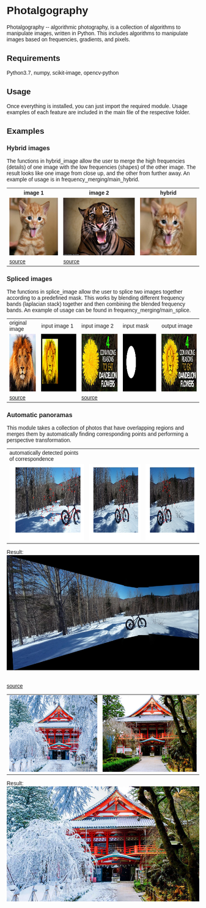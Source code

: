 <head>
<meta http-equiv="content-type" content="text/html; charset=UTF-8">
</head>
<body style='margin:0 5% 0 5%; padding:5%; font-family:Trebuchet MS, Helvetica, sans-serif'>
  <h1>Photalgography</h1>
  Photalgography -- algorithmic photography, is a collection of algorithms to manipulate images, written in Python. This includes algorithms to manipulate images based on frequencies, gradients, and pixels.

  <h2>Requirements</h2>
Python3.7, numpy, scikit-image, opencv-python

  <h2>Usage</h2>
  Once everything is installed, you can just import the required module. Usage examples of each feature are included in the main file of the respective folder.

  <h2>Examples</h2>

  <h3> Hybrid images </h3>
  The functions in hybrid_image allow the user to merge the high frequencies (details) of one image with the low frequencies (shapes) of the other image. The result looks like one image from close up, and the other from further away. An example of usage is in frequency_merging/main_hybrid.
<table>
  <tr>
    <th class="tg-s268">image 1</td>
    <th class="tg-s268">image 2</td>
    <th class="tg-s268">hybrid</td>
  </tr>
    <tr>
    <td class="tg-s268">
      <a href="./example_images/frequency/kitten.jpg">
      <img src="./example_images/frequency/kitten.jpg" height="150"> 
      </a>
    </td>
    <td class="tg-s268">
      <a href="./example_images/frequency/tiger2.jpg">
      <img src="./example_images/frequency/tiger2.jpg" height="150"> 
      </a>
    </td>
    <td class="tg-s268">
      <a href="./example_images/frequency/tiggen_color_final.jpg">
      <img src="./example_images/frequency/tiggen_color_final.jpg" height="150"> 
      </a>
    </td>
  </tr>
  <tr>
    <td class="tg-s268"><a href=" http://images4.fanpop.com/image/photos/22100000/My-realy-hot-kitten-tiger-kittens-22123050-600-600.jpg ">source</a></td>
    <td class="tg-s268"><a href=" https://i.dailymail.co.uk/i/pix/2012/12/20/article-0-1697C38D000005DC-517_964x642.jpg ">source</a></td>
  </tr>
</table>

  <h3> Spliced images </h3>
  The functions in splice_image allow the user to splice two images together according to a predefined mask. This works by blending different frequency bands (laplacian stack) together and then combining the blended frequency bands. An example of usage can be found in frequency_merging/main_splice.
<table>
  <tr>
    <td>original image</td>
    <td>input image 1</td>
    <td>input image 2</td>
    <td>input mask</td>
    <td>output image</td>
  <tr>
    <td class="tg-s268">
      <a href="./example_images/frequency/lion.jpg">
      <img src="./example_images/frequency/lion.jpg" height="150"> 
      </a>
    </td>
    <td class="tg-s268">
      <a href="./example_images/frequency/lion_adjusted.jpg">
      <img src="./example_images/frequency/lion_adjusted.jpg" height="150"> 
      </a>
    </td>
    <td class="tg-s268">
      <a href="./example_images/frequency/dandelion.jpg">
      <img src="./example_images/frequency/dandelion.jpg" height="150"> 
      </a>
    </td>
    <td class="tg-s268">
      <a href="./example_images/frequency/dandelion_mask.jpg">
      <img src="./example_images/frequency/dandelion_mask.jpg" height="150"> 
      </a>
    </td>
    <td class="tg-s268">
      <a href="./example_images/frequency/lion.jpg">
      <img src="./example_images/frequency/lion_splice.jpg" height="150"> 
      </a>
    </td>
  </tr>
  <tr>
    <td class="tg-s268"><a href=" http://historyofarmenia.org/wp-content/uploads/2017/06/maxresdefault.jpg ">source</a></td>
    <td></td>
    <td class="tg-s268"><a href=" https://i.ytimg.com/vi/J1lYtk16UMQ/maxresdefault.jpg ">source</a></td>
  </tr>
</table>

<h3>Automatic panoramas</h3>
This module takes a collection of photos that have overlapping regions and merges them by automatically finding corresponding points and performing a perspective transformation.

<table class='center'>
  <tr>
    <td class="tg-s268">automatically detected points of correspondence</td>
  <tr>
    <td class="tg-s268">
      <a href="./example_images/panorama/3_3_3trans.jpg">
      <img src="./example_images/panorama/3_3_3trans.jpg" height="200"> 
      </a>
    </td>
    <td class="tg-s268">
      <a href="./example_images/panorama/3_3_1trans.jpg">
      <img src="./example_images/panorama/3_3_1trans.jpg" height="200"> 
      </a>
    </td>
    <td class="tg-s268">
      <a href="./example_images/panorama/3_3_1target.jpg">
      <img src="./example_images/panorama/3_3_1target.jpg" height="200"> 
      </a>
    </td>
  </tr>
</table>
Result:
    <a href="./example_images/panorama/fatbike_pano3.jpg">
    <img class="center" src="./example_images/panorama/fatbike_pano3.jpg" height="300"> 
    </a>
    </br>
    </br>

  <a href="https://static.boredpanda.com/blog/wp-content/uploads/2016/06/summer-winter-35.jpg"> source </a>
<table class='center'>
    <td class="tg-s268">
      <a href="./example_images/panorama/japan_winter.jpg">
      <img src="./example_images/panorama/japan_winter.jpg" height="200"> 
      </a>
    </td>
    <td class="tg-s268">
      <a href="./example_images/panorama/japan_summer.jpg">
      <img src="./example_images/panorama/japan_summer.jpg" height="200"> 
      </a>
    </td>
  </tr>
</table>
Result:
      <a href="./example_images/panorama/japan_pano_cut.jpg">
        <img class="center" src="./example_images/panorama/japan_pano_cut.jpg" height="300"> 
      </a>
      <br>
</body>
